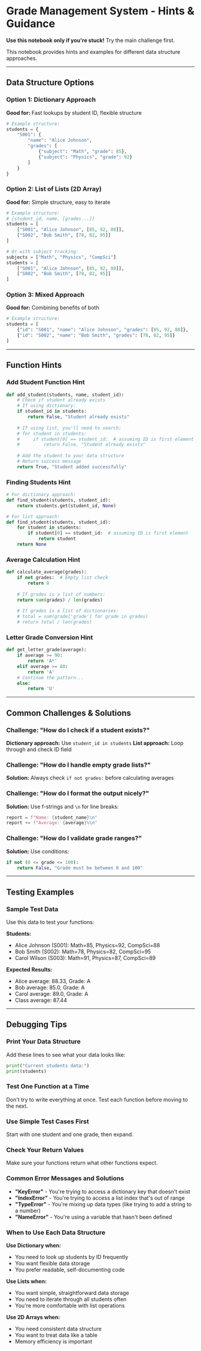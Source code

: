 # Grade Management System - Hints & Guidance

**Use this notebook only if you're stuck!** Try the main challenge first.

This notebook provides hints and examples for different data structure approaches.

---

## Data Structure Options

### Option 1: Dictionary Approach
**Good for:** Fast lookups by student ID, flexible structure

```python
# Example structure:
students = {
    "S001": {
        "name": "Alice Johnson",
        "grades": [
            {"subject": "Math", "grade": 85},
            {"subject": "Physics", "grade": 92}
        ]
    }
}
```

### Option 2: List of Lists (2D Array)
**Good for:** Simple structure, easy to iterate

```python
# Example structure:
# [student_id, name, [grades...]]
students = [
    ["S001", "Alice Johnson", [85, 92, 88]],
    ["S002", "Bob Smith", [78, 82, 95]]
]

# Or with subject tracking:
subjects = ["Math", "Physics", "CompSci"]
students = [
    ["S001", "Alice Johnson", [85, 92, 88]],
    ["S002", "Bob Smith", [78, 82, 95]]
]
```

### Option 3: Mixed Approach
**Good for:** Combining benefits of both

```python
# Example structure:
students = [
    {"id": "S001", "name": "Alice Johnson", "grades": [85, 92, 88]},
    {"id": "S002", "name": "Bob Smith", "grades": [78, 82, 95]}
]
```

---

## Function Hints

### Add Student Function Hint
```python
def add_student(students, name, student_id):
    # Check if student already exists
    # If using dictionary:
    if student_id in students:
        return False, "Student already exists"
    
    # If using list, you'll need to search:
    # for student in students:
    #     if student[0] == student_id:  # assuming ID is first element
    #         return False, "Student already exists"
    
    # Add the student to your data structure
    # Return success message
    return True, "Student added successfully"
```

### Finding Students Hint
```python
# For dictionary approach:
def find_student(students, student_id):
    return students.get(student_id, None)

# For list approach:
def find_student(students, student_id):
    for student in students:
        if student[0] == student_id:  # assuming ID is first element
            return student
    return None
```

### Average Calculation Hint
```python
def calculate_average(grades):
    if not grades:  # Empty list check
        return 0
    
    # If grades is a list of numbers:
    return sum(grades) / len(grades)
    
    # If grades is a list of dictionaries:
    # total = sum(grade['grade'] for grade in grades)
    # return total / len(grades)
```

### Letter Grade Conversion Hint
```python
def get_letter_grade(average):
    if average >= 90:
        return 'A*'
    elif average >= 80:
        return 'A'
    # Continue the pattern...
    else:
        return 'U'
```

---

## Common Challenges & Solutions

### Challenge: "How do I check if a student exists?"
**Dictionary approach:** Use `student_id in students`
**List approach:** Loop through and check ID field

### Challenge: "How do I handle empty grade lists?"
**Solution:** Always check `if not grades:` before calculating averages

### Challenge: "How do I format the output nicely?"
**Solution:** Use f-strings and `\n` for line breaks:
```python
report = f"Name: {student_name}\n"
report += f"Average: {average}%\n"
```

### Challenge: "How do I validate grade ranges?"
**Solution:** Use conditions:
```python
if not (0 <= grade <= 100):
    return False, "Grade must be between 0 and 100"
```

---

## Testing Examples

### Sample Test Data
Use this data to test your functions:

**Students:**
- Alice Johnson (S001): Math=85, Physics=92, CompSci=88
- Bob Smith (S002): Math=78, Physics=82, CompSci=95
- Carol Wilson (S003): Math=91, Physics=87, CompSci=89

**Expected Results:**
- Alice average: 88.33, Grade: A
- Bob average: 85.0, Grade: A
- Carol average: 89.0, Grade: A
- Class average: 87.44

---

## Debugging Tips

### Print Your Data Structure
Add these lines to see what your data looks like:
```python
print("Current students data:")
print(students)
```

### Test One Function at a Time
Don't try to write everything at once. Test each function before moving to the next.

### Use Simple Test Cases First
Start with one student and one grade, then expand.

### Check Your Return Values
Make sure your functions return what other functions expect.

### Common Error Messages and Solutions
- **"KeyError"** - You're trying to access a dictionary key that doesn't exist
- **"IndexError"** - You're trying to access a list index that's out of range
- **"TypeError"** - You're mixing up data types (like trying to add a string to a number)
- **"NameError"** - You're using a variable that hasn't been defined

### When to Use Each Data Structure

**Use Dictionary when:**
- You need to look up students by ID frequently
- You want flexible data storage
- You prefer readable, self-documenting code

**Use Lists when:**
- You want simple, straightforward data storage
- You need to iterate through all students often
- You're more comfortable with list operations

**Use 2D Arrays when:**
- You need consistent data structure
- You want to treat data like a table
- Memory efficiency is important